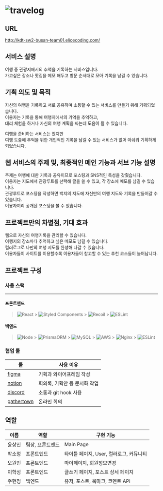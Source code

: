 # ![travelog](https://user-images.githubusercontent.com/80265536/181826144-fcd582ee-f000-4f4d-a55c-6fc5637d58b6.jpg)

## URL

http://kdt-sw2-busan-team01.elicecoding.com/

## 서비스 설명

여행 중 관광지에서의 추억을 기록하는 서비스입니다.  
가고싶은 장소나 맛집을 메모 해두고 방문 순서대로 모아 기록을 남길 수 있습니다.

## 기획 의도 및 목적

자신의 여행을 기록하고 서로 공유하며 소통할 수 있는 서비스를 만들기 위해 기획되었습니다.  
이용자는 기록을 통해 여행지에서의 기억을 추억하고,  
대리 체험을 하거나 자신의 여행 계획을 짜는데 도움이 될 수 있습니다.

여행을 준비하는 서비스는 있지만  
여행 도중에 추억을 위한 개인적인 기록을 남길 수 있는 서비스가 없어 아쉬워 기획하게 되었습니다.

## 웹 서비스의 주제 및, 최종적인 메인 기능과 서브 기능 설명

주제는 여행에 대한 기록과 공유이므로 포스팅과 SNS적인 특성을 갖췄습니다.  
이용자는 지도에서 관광루트를 선택해 글을 쓸 수 있고, 각 장소에 메모를 남길 수 있습니다.  
관광루트로 포스팅을 작성하면 백지의 지도에 자신만의 여행 지도와 기록을 만들어갈 수 있습니다.  
이용자끼리 공개된 포스팅을 볼 수 있습니다.

## 프로젝트만의 차별점, 기대 효과

웹으로 자신의 여행기록을 관리할 수 있습니다.  
여행지의 장소마다 추억하고 싶은 메모도 남길 수 있습니다.  
컬러로그로 나만의 여행 지도를 완성해 나갈 수 있습니다.  
이용자들이 사이트를 이용할수록 이용자들이 참고할 수 있는 추천 코스들이 늘어납니다.

## 프로젝트 구성

### 사용 스택

---

#### 프론트엔드

> ![React](https://img.shields.io/badge/react-%2320232a.svg?style=for-the-badge&logo=react&logoColor=%2361DAFB) > ![Styled Components](https://img.shields.io/badge/styled--components-DB7093?style=for-the-badge&logo=styled-components&logoColor=white) > ![Recoil](https://img.shields.io/badge/Recoil-DB7093?style=for-the-badge&logo=Recoil&logoColor=white) > ![ESLint](https://img.shields.io/badge/ESLint-4B3263?style=for-the-badge&logo=eslint&logoColor=white)

#### 백엔드

> ![Node](https://img.shields.io/badge/Node-%2300f.svg?style=for-the-badge&logo=Node&logoColor=white) > ![PrismaORM](https://img.shields.io/badge/PrismaORM-4B3263?style=for-the-badge&logo=PrismaORM&logoColor=white) > ![MySQL](https://img.shields.io/badge/mysql-%2300f.svg?style=for-the-badge&logo=mysql&logoColor=white) > ![AWS](https://img.shields.io/badge/AWS-%23FF9900.svg?style=for-the-badge&logo=amazon-aws&logoColor=white) > ![Nginx](https://img.shields.io/badge/nginx-%23009639.svg?style=for-the-badge&logo=nginx&logoColor=white) > ![ESLint](https://img.shields.io/badge/ESLint-4B3263?style=for-the-badge&logo=eslint&logoColor=white)

### 협업 툴

| 툴                                                                                                                      | 사용 이유                     |
| ----------------------------------------------------------------------------------------------------------------------- | ----------------------------- |
| [figma](https://www.figma.com/file/nILBlBoJHPI8YajW3vfw4Z/team1?node-id=0%3A1)                                          | 기획과 와이어프레임 작성      |
| [notion](https://www.notion.so/1-5c815b295a944821aab1cae6734128fc)                                                      | 회의록, 기획안 등 문서화 작업 |
| [discord](https://img.shields.io/badge/discord-%23009639.svg?style=for-the-badge&logo=discord&logoColor=white)          | 소통과 git hook 사용          |
| [gathertown](https://img.shields.io/badge/gathertown-%23009639.svg?style=for-the-badge&logo=gathertown&logoColor=white) | 온라인 회의                   |

## 역할

| 이름   | 역할             | 구현 기능                               |
| ------ | ---------------- | --------------------------------------- |
| 윤상진 | 팀장, 프론트엔드 | Main Page                               |
| 박소정 | 프론트엔드       | 타이틀 페이지, User, 컬러로그, 커뮤니티 |
| 오원빈 | 프론트엔드       | 마이페이지, 회원정보변경                |
| 이학성 | 프론트엔드       | 글쓰기 페이지, 포스트 상세 페이지       |
| 주현정 | 백엔드           | 유저, 포스트, 북마크, 코멘트 API        |
